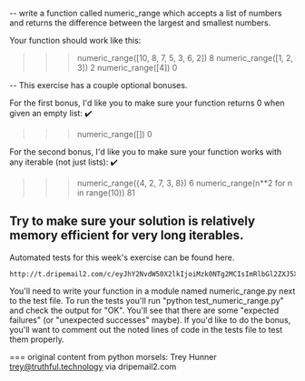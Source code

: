 --
write a function called numeric_range which accepts a list of numbers and returns the difference between the largest and smallest numbers.

Your function should work like this:
 
>>> numeric_range([10, 8, 7, 5, 3, 6, 2])
8
>>> numeric_range([1, 2, 3])
2
>>> numeric_range([4])
0

--
This exercise has a couple optional bonuses.

For the first bonus, I'd like you to make sure your function returns 0 when given an empty list: ✔️

>>> numeric_range([])
0

For the second bonus, I'd like you to make sure your function works with any iterable (not just lists): ✔️

>>> numeric_range({4, 2, 7, 3, 8})
6
>>> numeric_range(n**2 for n in range(10))
81

Try to make sure your solution is relatively memory efficient for very long iterables.
--

Automated tests for this week's exercise can be found here.

    http://t.dripemail2.com/c/eyJhY2NvdW50X2lkIjoiMzk0NTg2MCIsImRlbGl2ZXJ5X2lkIjoiMjQ3ODk3MTkzNSIsInVybCI6Imh0dHBzOi8vZ2lzdC5naXRodWIuY29tL3RyZXlodW5uZXIvYzZmZTU2NzljMDI4ZTRlYzRkZDFiNWVmZDgxZDBjOGU_X19zPTVzdnZ6eml4aGNhOGtjOTk0bmdtIn0

You'll need to write your function in a module named numeric_range.py next to the test file.
To run the tests you'll run "python test_numeric_range.py" and check the output for "OK".
You'll see that there are some "expected failures" (or "unexpected successes" maybe).
If you'd like to do the bonus, you'll want to comment out the noted lines of code in the tests file to test them properly.

===
original content from python morsels:
Trey Hunner trey@truthful.technology via dripemail2.com
